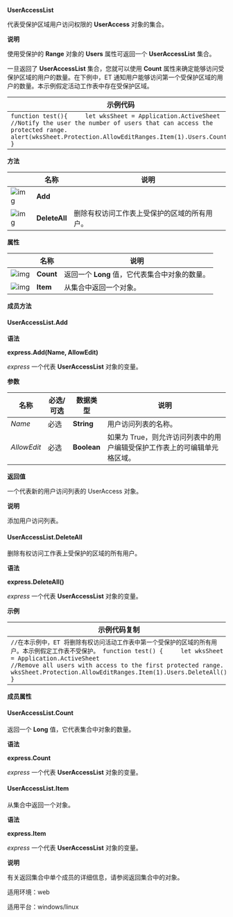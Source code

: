 **UserAccessList**



代表受保护区域用户访问权限的 **UserAccess** 对象的集合。

**说明**

使用受保护的 **Range** 对象的 **Users** 属性可返回一个 **UserAccessList** 集合。

一旦返回了 **UserAccessList** 集合，您就可以使用 **Count** 属性来确定能够访问受保护区域的用户的数量。在下例中，ET 通知用户能够访问第一个受保护区域的用户的数量。本示例假定活动工作表中存在受保护区域。

| 示例代码                                                     |
| ------------------------------------------------------------ |
| `function test(){     let wksSheet = Application.ActiveSheet 									     //Notify the user the number of users that can access the protected range.     alert(wksSheet.Protection.AllowEditRanges.Item(1).Users.Count) }` |

**方法**

|                                                              | 名称          | 说明                                         |
| ------------------------------------------------------------ | ------------- | -------------------------------------------- |
| ![img](https://qn.cache.wpscdn.cn/encs/doc/office_v19/gif/methods.gif) | **Add**       |                                              |
| ![img](https://qn.cache.wpscdn.cn/encs/doc/office_v19/gif/methods.gif) | **DeleteAll** | 删除有权访问工作表上受保护的区域的所有用户。 |

**属性**

|                                                              | 名称      | 说明                                           |
| ------------------------------------------------------------ | --------- | ---------------------------------------------- |
| ![img](https://qn.cache.wpscdn.cn/encs/doc/office_v19/gif/properties.gif) | **Count** | 返回一个 **Long** 值，它代表集合中对象的数量。 |
| ![img](https://qn.cache.wpscdn.cn/encs/doc/office_v19/gif/properties.gif) | **Item**  | 从集合中返回一个对象。                         |

**成员方法**

#### **UserAccessList.Add**

**语法**

**express.Add(Name, AllowEdit)**

*express*   一个代表 **UserAccessList** 对象的变量。

**参数**

| **名称**    | **必选/可选** | **数据类型** | **说明**                                                     |
| ----------- | ------------- | ------------ | ------------------------------------------------------------ |
| *Name*      | 必选          | **String**   | 用户访问列表的名称。                                         |
| *AllowEdit* | 必选          | **Boolean**  | 如果为 True，则允许访问列表中的用户编辑受保护工作表上的可编辑单元格区域。 |

**返回值**

一个代表新的用户访问列表的 UserAccess 对象。

**说明**

添加用户访问列表。

#### **UserAccessList.DeleteAll**

删除有权访问工作表上受保护的区域的所有用户。

**语法**

**express.DeleteAll()**

*express*   一个代表 **UserAccessList** 对象的变量。

**示例**

| 示例代码复制                                                 |
| ------------------------------------------------------------ |
| `//在本示例中，ET 将删除有权访问活动工作表中第一个受保护的区域的所有用户。本示例假定工作表不受保护。 function test() {     let wksSheet = Application.ActiveSheet 									     //Remove all users with access to the first protected range.     wksSheet.Protection.AllowEditRanges.Item(1).Users.DeleteAll() }` |

**成员属性**

#### **UserAccessList.Count**

返回一个 **Long** 值，它代表集合中对象的数量。

**语法**

**express.Count**

*express*   一个代表 **UserAccessList** 对象的变量。

#### **UserAccessList.Item**

从集合中返回一个对象。

**语法**

**express.Item**

*express*   一个代表 **UserAccessList** 对象的变量。

**说明**

有关返回集合中单个成员的详细信息，请参阅返回集合中的对象。

适用环境：web

适用平台：windows/linux